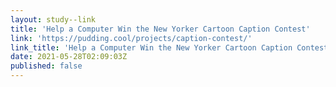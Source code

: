 ```yaml
---
layout: study--link
title: 'Help a Computer Win the New Yorker Cartoon Caption Contest'
link: 'https://pudding.cool/projects/caption-contest/'
link_title: 'Help a Computer Win the New Yorker Cartoon Caption Contest'
date: 2021-05-28T02:09:03Z
published: false
---
```


